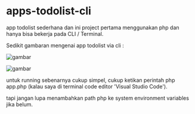 # apps-todolist-cli
app todolist sederhana dan ini project pertama menggunakan php dan hanya bisa bekerja pada CLI / Terminal.

Sedikit gambaran mengenai app todolist via cli :


![gambar](https://user-images.githubusercontent.com/101040281/198892274-25b149ee-495c-4dd7-863f-2fa0d4115a77.png)

![gambar](https://user-images.githubusercontent.com/101040281/198892377-d14165b8-6d8c-4dca-9745-5b3a3e683fa3.png)


untuk running sebenarnya cukup simpel, cukup ketikan perintah php app.php (kalau saya di terminal code editor 'Visual Studio Code').

tapi jangan lupa menambahkan path php ke system environment variables jika belum.
